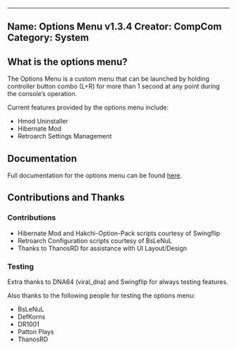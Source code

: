 ------------------------------
Name: Options Menu v1.3.4
Creator: CompCom
Category: System
------------------------------
## What is the options menu?
The Options Menu is a custom menu that can be launched by holding controller button combo (L+R) for more than 1 second at any point during the console’s operation.

Current features provided by the options menu include:

 - Hmod Uninstaller
 - Hibernate Mod
 - Retroarch Settings Management

## Documentation
Full documentation for the options menu can be found [here](https://github.com/CompCom/OptionsMenu).

## Contributions and Thanks
### Contributions
- Hibernate Mod and Hakchi-Option-Pack scripts courtesy of Swingflip  
- Retroarch Configuration scripts courtesy of BsLeNuL  
- Thanks to ThanosRD for assistance with UI Layout/Design
### Testing
Extra thanks to DNA64 (viral_dna) and Swingflip for always testing features.

Also thanks to the following people for testing the options menu:

- BsLeNuL  
- DefKorns  
- DR1001  
- Patton Plays  
- ThanosRD
